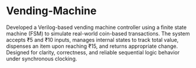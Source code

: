 # Vending-Machine
Developed a Verilog-based vending machine controller using a finite state machine (FSM) to simulate real-world coin-based transactions. The system accepts ₹5 and ₹10 inputs, manages internal states to track total value, dispenses an item upon reaching ₹15, and returns appropriate change. Designed for clarity, correctness, and reliable sequential logic behavior under synchronous clocking.

